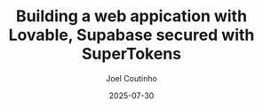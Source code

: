 ---
title: Building a web appication with Lovable, Supabase secured with SuperTokens
date: "2025-07-30"
description: "Learn how we built a Q&A bot that is an expert at SuperTokens powered by ChatGPT"
cover: "supertokens-ai-banner.png"
category: "programming"
author: "Joel Coutinho"
---